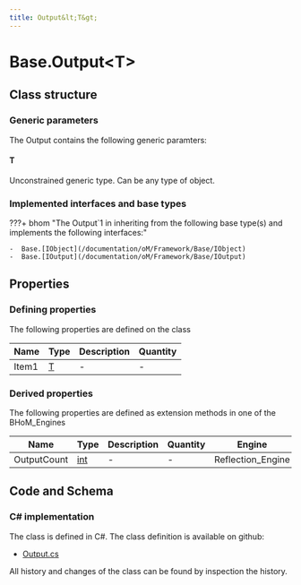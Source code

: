 ```yaml
---
title: Output&lt;T&gt;
---
```


# Base.Output&lt;T&gt;



## Class structure

### Generic parameters

The Output contains the following generic paramters:

#### T

Unconstrained generic type. Can be any type of object.

### Implemented interfaces and base types

???+ bhom "The Output`1 in inheriting from the following base type(s) and implements the following interfaces:"

    -  Base.[IObject](/documentation/oM/Framework/Base/IObject)
    -  Base.[IOutput](/documentation/oM/Framework/Base/IOutput)


## Properties



### Defining properties

The following properties are defined on the class

| Name             | Type             | Description      | Quantity         |
|------------------|------------------|------------------|------------------|
| Item1 | [T](#t) | - | - |


### Derived properties

The following properties are defined as extension methods in one of the BHoM_Engines

| Name             | Type             | Description      | Quantity         | Engine           |
|------------------|------------------|------------------|------------------|------------------|
| OutputCount | [int](https://learn.microsoft.com/en-us/dotnet/api/System.Int32?view=netstandard-2.0) | - | - | Reflection_Engine |


## Code and Schema

### C# implementation

The class is defined in C#. The class definition is available on github:

- [Output.cs](https://github.com/BHoM/BHoM/blob/develop/BHoM/Output.cs)

All history and changes of the class can be found by inspection the history.
